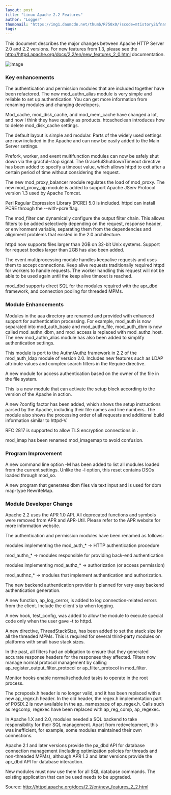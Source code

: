 ```yaml
---
layout: post
title: "Linux Apache 2.2 Features"
author: "Logger"
thumbnail: "https://img1.daumcdn.net/thumb/R750x0/?scode=mtistory2&fname=https%3A%2F%2Ft1.daumcdn.net%2Fcfile%2Ftistory%2F2624214A553D36281F"
tags: 
---
```



This document describes the major changes between Apache HTTP Server 2.0 and 2.2 versions. For new features from 1.3, please see the http://httpd.apache.org/docs/2.2/en/new_features_2_0.html documentation.

![image](https://t1.daumcdn.net/cfile/tistory/2624214A553D36281F)

### Key enhancements

The authentication and permission modules that are included together have been refactored. The new mod_authn_alias module is very simple and reliable to set up authentication. You can get more information from renaming modules and changing developers.

Mod_cache, mod_disk_cache, and mod_mem_cache have changed a lot, and now I think they have quality as products. htcacheclean introduces how to delete mod_disk_cache settings.

The default layout is simple and modular. Parts of the widely used settings are now included in the Apache and can now be easily added to the Main Server settings.

Prefork, worker, and event multifunction modules can now be safely shut down via the gracful-stop signal. The GracefulShutdownTimeout directive has been added to specify a timeout value, which allows httpd to exit after a certain period of time without considering the request.

The new mod_proxy_balancer module regulates the load of mod_proxy. The new mod_proxy_ajp module is added to support Apache JServ Protocol version 1.3 used by Apache Tomcat.

Perl Regular Expression Library (PCRE) 5.0 is included. httpd can install PCRE through the --with-pcre flag.

The mod_filter can dynamically configure the output filter chain. This allows filters to be added selectively depending on the request, response header, or environment variable, separating them from the dependencies and alignment problems that existed in the 2.0 architecture.

httpd now supports files larger than 2GB on 32-bit Unix systems. Support for request bodies larger than 2GB has also been added.

The event multiprocessing module handles keepalive requests and uses them to accept connections. Keep alive requests traditionally required httpd for workers to handle requests. The worker handling this request will not be able to be used again until the keep alive timeout is reached.

mod_dbd supports direct SQL for the modules required with the apr_dbd framework, and connection pooling for threaded MPMs.

### Module Enhancements

Modules in the aaa directory are renamed and provided with enhanced support for authentication processing. For example, mod_auth is now separated into mod_auth_basic and mod_authn_file, mod_auth_dbm is now called mod_authn_dbm, and mod_access is replaced with mod_authz_host. The new mod_authn_alias module has also been added to simplify authentication settings.

This module is port to the Authn/Authz framework in 2.2 of the mod_auth_ldap module of version 2.0. Includes new features such as LDAP attribute values and complex search filters in the Require directive.

A new module for access authentication based on the owner of the file in the file system.

This is a new module that can activate the setup block according to the version of the Apache in action.

A new ?config factor has been added, which shows the setup instructions parsed by the Apache, including their file names and line numbers. The module also shows the processing order of all requests and additional build information similar to httpd-V.

RFC 2817 is supported to allow TLS encryption connections in .

mod_imap has been renamed mod_imagemap to avoid confusion.

### Program Improvement

A new command line option -M has been added to list all modules loaded from the current settings. Unlike the -l option, this reset contains DSOs loaded through mod_so.

A new program that generates dbm files via text input and is used for dbm map-type RewriteMap.

### Module Developer Change

Apache 2.2 uses the APR 1.0 API. All deprecated functions and symbols were removed from APR and APR-Util. Please refer to the APR website for more information website.

The authentication and permission modules have been renamed as follows:

modules implementing the mod_auth_* -> HTTP authentication procedure

mod_authn_* -> modules responsible for providing back-end authentication

modules implementing mod_authz_* -> authorization (or access permission)

mod_authnz_* -> modules that implement authentication and authorization.

The new backend authentication provider is planned for very easy backend authentication generation.

A new function, ap_log_cerror, is added to log connection-related errors from the client. Include the client`s ip when logging.

A new hook, test_config, was added to allow the module to execute special code only when the user gave -t to httpd.

A new directive, ThreadStackSize, has been added to set the stack size for all the threaded MPMs. This is required for several third-party modules on platforms with small base stack sizes.

In the past, all filters had an obligation to ensure that they generated accurate response headers for the responses they affected. Filters now manage normal protocol management by calling ap_register_output_filter_protocol or ap_filter_protocol in mod_filter.

Monitor hooks enable normal/scheduled tasks to operate in the root process.

The pcreposix.h header is no longer valid, and it has been replaced with a new ap_regex.h header. In the old header, the regex.h implementation part of POSIX.2 is now available in the ap_ namespace of ap_regex.h. Calls such as regcomp, regexec have been replaced with ap_reg_comp, ap_regexec.

In Apache 1.X and 2.0, modules needed a SQL backend to take responsibility for their SQL management. Apart from redevelopment, this was inefficient, for example, some modules maintained their own connections.

Apache 2.1 and later versions provide the pa_dbd API for database connection management (including optimization policies for threads and non-threaded MPMs), although APR 1.2 and later versions provide the apr_dbd API for database interaction.

New modules must now use them for all SQL database commands. The existing application that can be used needs to be upgraded.

Source: http://httpd.apache.org/docs/2.2/en/new_features_2_2.html